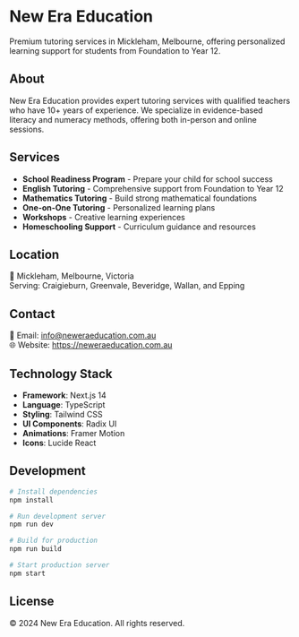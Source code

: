 # New Era Education

Premium tutoring services in Mickleham, Melbourne, offering personalized learning support for students from Foundation to Year 12.

## About

New Era Education provides expert tutoring services with qualified teachers who have 10+ years of experience. We specialize in evidence-based literacy and numeracy methods, offering both in-person and online sessions.

## Services

- **School Readiness Program** - Prepare your child for school success
- **English Tutoring** - Comprehensive support from Foundation to Year 12
- **Mathematics Tutoring** - Build strong mathematical foundations
- **One-on-One Tutoring** - Personalized learning plans
- **Workshops** - Creative learning experiences
- **Homeschooling Support** - Curriculum guidance and resources

## Location

📍 Mickleham, Melbourne, Victoria  
Serving: Craigieburn, Greenvale, Beveridge, Wallan, and Epping

## Contact

📧 Email: info@neweraeducation.com.au  
🌐 Website: https://neweraeducation.com.au

## Technology Stack

- **Framework**: Next.js 14
- **Language**: TypeScript
- **Styling**: Tailwind CSS
- **UI Components**: Radix UI
- **Animations**: Framer Motion
- **Icons**: Lucide React

## Development

```bash
# Install dependencies
npm install

# Run development server
npm run dev

# Build for production
npm run build

# Start production server
npm start
```

## License

© 2024 New Era Education. All rights reserved.